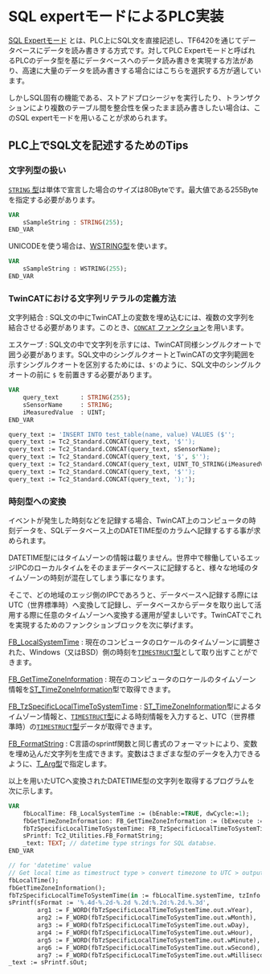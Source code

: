 # SQL expertモードによるPLC実装

[SQL Expertモード](https://infosys.beckhoff.com/content/1033/tf6420_tc3_database_server/2674353931.html?id=997028420171989533) とは、PLC上にSQL文を直接記述し、TF6420を通じてデータベースにデータを読み書きする方式です。対してPLC Expertモードと呼ばれるPLCのデータ型を基にデータベースへのデータ読み書きを実現する方法があり、高速に大量のデータを読み書きする場合にはこちらを選択する方が適しています。

しかしSQL固有の機能である、ストアドプロシージャを実行したり、トランザクションにより複数のテーブル間を整合性を保ったまま読み書きしたい場合は、このSQL expertモードを用いることが求められます。

## PLC上でSQL文を記述するためのTips

### 文字列型の扱い

[`STRING` 型](https://infosys.beckhoff.com/content/1033/tc3_plc_intro/2529410443.html?id=2168458334941937554)は単体で宣言した場合のサイズは80Byteです。最大値である255Byteを指定する必要があります。

``` pascal
VAR
    sSampleString : STRING(255);
END_VAR
```

UNICODEを使う場合は、[WSTRING型](https://infosys.beckhoff.com/content/1033/tc3_plc_intro/2529437323.html?id=7362291921204401557)を使います。

``` pascal
VAR
    sSampleString : WSTRING(255);
END_VAR
```

### TwinCATにおける文字列リテラルの定義方法

文字列結合
    : SQL文の中にTwinCAT上の変数を埋め込むには、複数の文字列を結合させる必要があります。このとき、[`CONCAT` ファンクション](https://infosys.beckhoff.com/content/1033/tcplclib_tc2_standard/74411019.html?id=147199721235531983)を用います。

エスケープ
    : SQL文の中で文字列を示すには、TwinCAT同様シングルクオートで囲う必要があります。SQL文中のシングルクオートとTwinCATの文字列範囲を示すシングルクオートを区別するためには、`$'`のように、SQL文中のシングルクオートの前に `$` を前置きする必要があります。

```pascal
VAR
    query_text      : STRING(255);
    sSensorName     : STRING;
    iMeasuredValue  : UINT;
END_VAR

query_text := 'INSERT INTO test_table(name, value) VALUES ($'';
query_text := Tc2_Standard.CONCAT(query_text, '$'');
query_text := Tc2_Standard.CONCAT(query_text, sSensorName);
query_text := Tc2_Standard.CONCAT(query_text, '$', $'');
query_text := Tc2_Standard.CONCAT(query_text, UINT_TO_STRING(iMeasuredValue));
query_text := Tc2_Standard.CONCAT(query_text, '$'');
query_text := Tc2_Standard.CONCAT(query_text, ');'); 
```

### 時刻型への変換

イベントが発生した時刻などを記録する場合、TwinCAT上のコンピュータの時刻データを、SQLデータベース上のDATETIME型のカラムへ記録するする事が求められます。

DATETIME型にはタイムゾーンの情報は載りません。世界中で稼働しているエッジIPCのローカルタイムをそのままデータベースに記録すると、様々な地域のタイムゾーンの時刻が混在してしまう事になります。

そこで、どの地域のエッジ側のIPCであろうと、データベースへ記録する際にはUTC（世界標準時）へ変換して記録し、データベースからデータを取り出して活用する際に任意のタイムゾーンへ変換する運用が望ましいです。TwinCATでこれを実現するためのファンクションブロックを次に挙げます。

[FB_LocalSystemTime](https://infosys.beckhoff.com/content/1033/tcplclib_tc2_utilities/35008651.html?id=8493962399582191557)
    : 現在のコンピュータのロケールのタイムゾーンに調整された、Windows（又はBSD）側の時刻を[`TIMESTRUCT`型](https://infosys.beckhoff.com/content/1033/tcplclib_tc2_utilities/35393035.html?id=8702657298802174446)として取り出すことができます。

[FB_GetTimeZoneInformation](https://infosys.beckhoff.com/content/1033/tcplclib_tc2_utilities/35004043.html?id=63191963117751641)
    : 現在のコンピュータのロケールのタイムゾーン情報を[ST_TimeZoneInformation](https://infosys.beckhoff.com/content/1033/tcplclib_tc2_utilities/35373067.html?id=2892811750112150085)型で取得できます。

[FB_TzSpecificLocalTimeToSystemTime](https://infosys.beckhoff.com/content/1033/tcplclib_tc2_utilities/35028619.html?id=1839078549382949049)
    : [ST_TimeZoneInformation](https://infosys.beckhoff.com/content/1033/tcplclib_tc2_utilities/35373067.html?id=2892811750112150085)型によるタイムゾーン情報と、[`TIMESTRUCT`型](https://infosys.beckhoff.com/content/1033/tcplclib_tc2_utilities/35393035.html?id=8702657298802174446)による時刻情報を入力すると、UTC（世界標準時）の[`TIMESTRUCT`型](https://infosys.beckhoff.com/content/1033/tcplclib_tc2_utilities/35393035.html?id=8702657298802174446)データが取得できます。

[FB_FormatString](https://infosys.beckhoff.com/content/1033/tcplclib_tc2_utilities/34990219.html?id=1443593117929724847)
    : C言語のsprintf関数と同じ書式のフォーマットにより、変数を埋め込んだ文字列を生成できます。変数はさまざまな型のデータを入力できるように、[T_Arg型](https://infosys.beckhoff.com/content/1033/tcplclib_tc2_utilities/35240075.html?id=8764599832541673086)で指定します。

以上を用いたUTCへ変換されたDATETIME型の文字列を取得するプログラムを次に示します。
```pascal
VAR
    fbLocalTime: FB_LocalSystemTime := (bEnable:=TRUE, dwCycle:=1);     // For getting current time as local time
    fbGetTimeZoneInformation: FB_GetTimeZoneInformation := (bExecute := TRUE);      // For getting local timezone information
    fbTzSpecificLocalTimeToSystemTime: FB_TzSpecificLocalTimeToSystemTime;          // FOr converting local time to UTC.	
    sPrintf: Tc2_Utilities.FB_FormatString;
    _text: TEXT; // datetime type strings for SQL databse.
END_VAR

// for 'datetime' value
// Get local time as timestruct type > convert timezone to UTC > output formatted string as "datetime"
fbLocalTime();
fbGetTimeZoneInformation();
fbTzSpecificLocalTimeToSystemTime(in := fbLocalTime.systemTime, tzInfo := fbGetTimeZoneInformation.tzInfo);
sPrintf(sFormat := '%.4d-%.2d-%.2d %.2d:%.2d:%.2d.%.3d',
        arg1 := F_WORD(fbTzSpecificLocalTimeToSystemTime.out.wYear),
        arg2 := F_WORD(fbTzSpecificLocalTimeToSystemTime.out.wMonth),
        arg3 := F_WORD(fbTzSpecificLocalTimeToSystemTime.out.wDay),
        arg4 := F_WORD(fbTzSpecificLocalTimeToSystemTime.out.wHour),
        arg5 := F_WORD(fbTzSpecificLocalTimeToSystemTime.out.wMinute),
        arg6 := F_WORD(fbTzSpecificLocalTimeToSystemTime.out.wSecond),
        arg7 := F_WORD(fbTzSpecificLocalTimeToSystemTime.out.wMilliseconds));
_text := sPrintf.sOut;
```